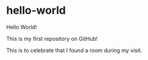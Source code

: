 # hello-world

Hello World!

This is my first repository on GitHub!

This is to celebrate that I found a room during my visit.

